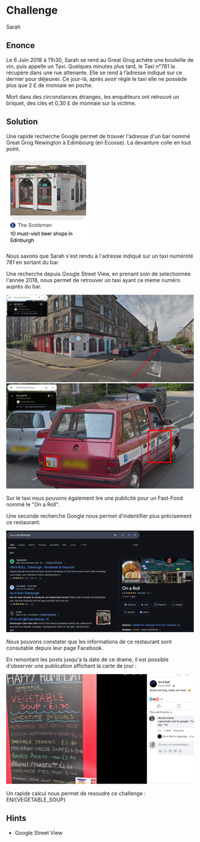 # Challenge
Sarah

## Enonce
Le 6 Juin 2018 à 11h30, Sarah se rend au Great Grog achète une bouteille de vin, puis appelle un Taxi. Quelques minutes plus tard, le Taxi n°781 la récupère dans une rue attenante. Elle se rend à l’adresse indiqué sur ce dernier pour déjeuner. Ce jour-là, après avoir réglé le taxi elle ne possède plus que 2 £ de monnaie en poche.

Mort dans des circonstances étranges, les enquêteurs ont retrouvé un briquet, des clés et 0,30 £ de monnaie sur la victime.

## Solution

Une rapide recherche Google permet de trouver l'adresse d'un bar nommé Great Grog Newington à Edimbourg (en Ecosse). La devanture colle en tout point.

![image](assets/Great_Grog.png)

Nous savons que Sarah s'est rendu à l'adresse indiqué sur un taxi numéroté 781 en sortant du bar.

Une recherche depuis Google Street View, en prenant soin de selectionnée l'année 2018, nous permet de retrouver un taxi ayant ce meme numéro auprès du bar.

![image](assets/taxi_1.png)
![image](assets/taxi_2.png)

Sur le taxi nous pouvons également lire une publicité pour un Fast-Food nommé le "On a Roll".

Une seconde recherche Google nous permet d'indentifier plus précisement ce restaurant:

![image](assets/on_a_roll.png)

Nous pouvons constater que les informations de ce restaurant sont consutable depuis leur page Facebook.

En remontant les posts jusqu'a la date de ce drame, il est possible d'observer une publication affichant la carte de jour :

![image](assets/menu.png)

Un rapide calcul nous permet de resoudre ce challenge : ENI{VEGETABLE_SOUP}

## Hints
- Google Street View
